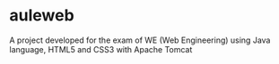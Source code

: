 # auleweb
A project developed for the exam of WE (Web Engineering) using Java language, HTML5 and CSS3 with Apache Tomcat
